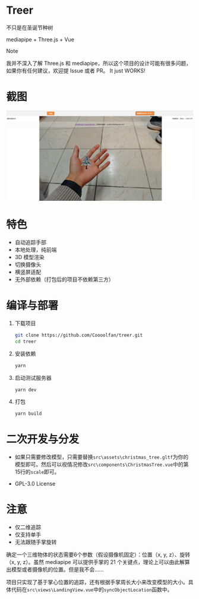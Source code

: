 # Treer

不只是在圣诞节种树

mediapipe + Three.js + Vue

> [!NOTE]
> 我并不深入了解 Three.js 和 mediapipe，所以这个项目的设计可能有很多问题，如果你有任何建议，欢迎提 Issue 或者 PR。
> It just WORKS!

# 截图

![alt text](/image/screenshot.jpg)

# 特色

- 自动追踪手部
- 本地处理，纯前端
- 3D 模型渲染
- 切换摄像头
- 横竖屏适配
- 无外部依赖（打包后的项目不依赖第三方）

# 编译与部署

1. 下载项目

    ```bash
    git clone https://github.com/Coooolfan/treer.git
    cd treer
    ```

2. 安装依赖

    ```bash
    yarn
    ```

3. 启动测试服务器

    ```bash
    yarn dev
    ```

4. 打包

    ```bash
    yarn build
    ```

# 二次开发与分发

- 如果只需要修改模型，只需要替换`src\assets\christmas_tree.gltf`为你的模型即可。然后可以视情况修改`src\components\ChristmasTree.vue`中的第15行的`scale`即可。

- GPL-3.0 License

# 注意

- 仅二维追踪
- 仅支持单手
- 无法跟随手掌旋转


确定一个三维物体的状态需要6个参数（假设摄像机固定）：位置（x, y, z）、旋转（x, y, z）。虽然 mediapipe 可以提供手掌的 21 个关键点，理论上可以由此解算出模型或者摄像机的位置。但是我不会……

项目只实现了基于掌心位置的追踪，还有根据手掌周长大小来改变模型的大小。具体代码在`src\views\LandingView.vue`中的`syncObjectLocation`函数中。